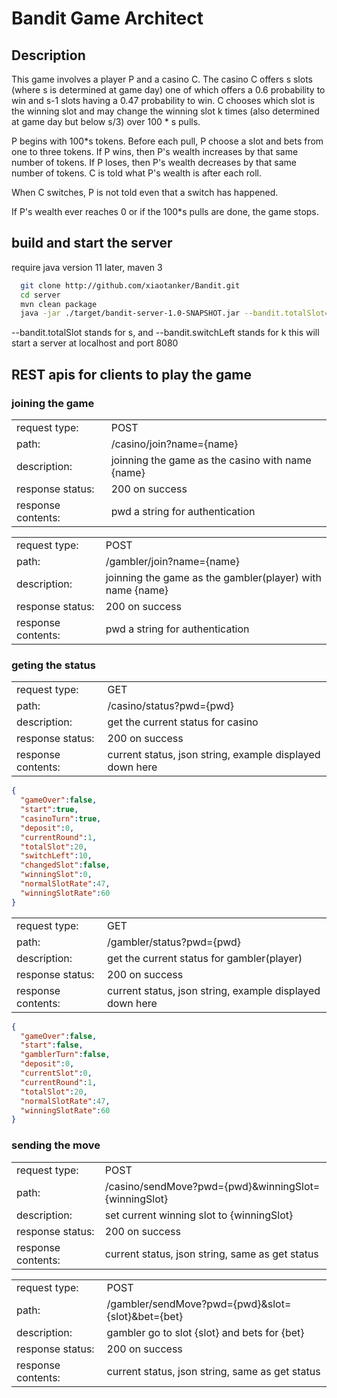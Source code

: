 # Bandit Game Architect
## Description

This game involves a player P and a casino C. The casino C offers s slots (where s is determined at game day) one of which offers a 0.6 probability to win and s-1 slots having a 0.47 probability to win. C chooses which slot is the winning slot and may change the winning slot k times (also determined at game day but below s/3) over 100 * s pulls.

P begins with 100*s tokens. Before each pull, P choose a slot and bets from one to three tokens. If P wins, then P's wealth increases by that same number of tokens. If P loses, then P's wealth decreases by that same number of tokens. C is told what P's wealth is after each roll.

When C switches, P is not told even that a switch has happened.

If P's wealth ever reaches 0 or if the 100*s pulls are done, the game stops.

## build and start the server
require java version 11 later, maven 3
```bash
  git clone http://github.com/xiaotanker/Bandit.git
  cd server
  mvn clean package
  java -jar ./target/bandit-server-1.0-SNAPSHOT.jar --bandit.totalSlot=20 --bandit.switchLeft=8
```
--bandit.totalSlot stands for s, and --bandit.switchLeft stands for k
this will start a server at localhost and port 8080
## REST apis for clients to play the game

### joining the game
|                  |                               |
|------------------|-------------------------------|
|request type:     | POST                          |
|path:             |  /casino/join?name={name}     |
|description:      |  joinning the game as the casino with name {name}|
|response status:  |  200 on success               |
|response contents:|  pwd a string for authentication|


|                  |                               |
|------------------|-------------------------------|
|request type:     | POST                          |
|path:             |  /gambler/join?name={name}     |
|description:      |  joinning the game as the gambler(player) with name {name}|
|response status:  |  200 on success               |
|response contents:|  pwd a string for authentication|

### geting the status


|                  |                               |
|------------------|-------------------------------|
|request type:     | GET                          |
|path:             |  /casino/status?pwd={pwd}     |
|description:      |  get the current status for casino|
|response status:  |  200 on success               |
|response contents:| current status, json string, example displayed down here|
```json
{
  "gameOver":false,
  "start":true,
  "casinoTurn":true,
  "deposit":0,
  "currentRound":1,
  "totalSlot":20,
  "switchLeft":10,
  "changedSlot":false,
  "winningSlot":0,
  "normalSlotRate":47,
  "winningSlotRate":60
}
```

|                  |                               |
|------------------|-------------------------------|
|request type:     | GET                          |
|path:             |  /gambler/status?pwd={pwd}     |
|description:      |  get the current status for gambler(player)|
|response status:  |  200 on success               |
|response contents:|  current status, json string, example displayed down here|
```json
{
  "gameOver":false,
  "start":false,
  "gamblerTurn":false,
  "deposit":0,
  "currentSlot":0,
  "currentRound":1,
  "totalSlot":20,
  "normalSlotRate":47,
  "winningSlotRate":60
}
```

### sending the  move 

|                  |                               |
|------------------|-------------------------------|
|request type:     | POST                          |
|path:             |  /casino/sendMove?pwd={pwd}&winningSlot={winningSlot}     |
|description:      |  set current winning slot to {winningSlot}|
|response status:  |  200 on success               |
|response contents:|  current status, json string, same as get status|


|                  |                               |
|------------------|-------------------------------|
|request type:     | POST                          |
|path:             |  /gambler/sendMove?pwd={pwd}&slot={slot}&bet={bet}     |
|description:      |  gambler go to slot {slot} and bets for {bet}|
|response status:  |  200 on success               |
|response contents:|  current status, json string, same as get status|
